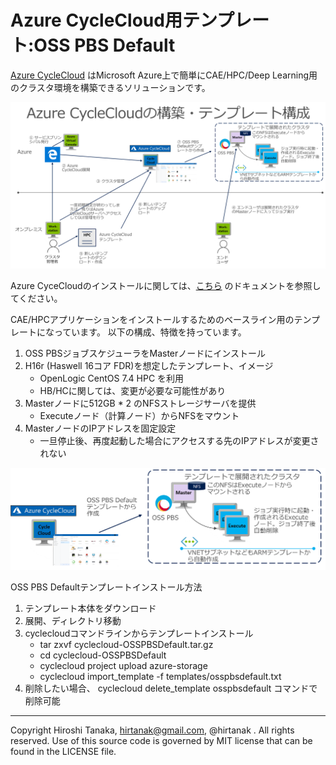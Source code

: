 # Azure CycleCloud用テンプレート:OSS PBS Default

[Azure CycleCloud](https://docs.microsoft.com/en-us/azure/cyclecloud/) はMicrosoft Azure上で簡単にCAE/HPC/Deep Learning用のクラスタ環境を構築できるソリューションです。

![Azure CycleCloudの構築・テンプレート構成](https://raw.githubusercontent.com/hirtanak/osspbsdefault/master/AzureCycleCloud-OSSPBSDefault.png "Azure CycleCloudの構築・テンプレート構成")

Azure CyceCloudのインストールに関しては、[こちら](https://docs.microsoft.com/en-us/azure/cyclecloud/quickstart-install-cyclecloud) のドキュメントを参照してください。

CAE/HPCアプリケーションをインストールするためのベースライン用のテンプレートになっています。
以下の構成、特徴を持っています。

1. OSS PBSジョブスケジューラをMasterノードにインストール
2. H16r (Haswell 16コア FDR)を想定したテンプレート、イメージ
	 - OpenLogic CentOS 7.4 HPC を利用 
	 - HB/HCに関しては、変更が必要な可能性があり
3. Masterノードに512GB * 2 のNFSストレージサーバを提供
	 - Executeノード（計算ノード）からNFSをマウント
4. MasterノードのIPアドレスを固定設定
	 - 一旦停止後、再度起動した場合にアクセスする先のIPアドレスが変更されない

![OSS PBS Default テンプレート構成](https://raw.githubusercontent.com/hirtanak/osspbsdefault/master/OSSPBSDefaultDiagram.png "OSS PBS Default テンプレート構成")

OSS PBS Defaultテンプレートインストール方法

1. テンプレート本体をダウンロード
2. 展開、ディレクトリ移動
3. cyclecloudコマンドラインからテンプレートインストール 
   - tar zxvf cyclecloud-OSSPBSDefault.tar.gz
   - cd cyclecloud-OSSPBSDefault
   - cyclecloud project upload azure-storage
   - cyclecloud import_template -f templates/osspbsdefault.txt
4. 削除したい場合、 cyclecloud delete_template osspbsdefault コマンドで削除可能

***
Copyright Hiroshi Tanaka, hirtanak@gmail.com, @hirtanak . All rights reserved.
Use of this source code is governed by MIT license that can be found in the LICENSE file.
